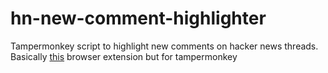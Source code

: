 # hn-new-comment-highlighter
Tampermonkey script to highlight new comments on hacker news threads. Basically [this](https://github.com/jbergknoff/hn-comment-highlighter) browser extension but for tampermonkey 
